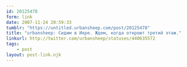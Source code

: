 ```yaml
---
id: 20125478
form: link
date: 2007-11-24 20:59:33
tumblr: "https://untitled.urbansheep.com/post/20125478"
title: "urbansheep: Сидим в Икре. Ждем, когда откроют третий этаж."
linkurl: http://twitter.com/urbansheep/statuses/440635572
tags:
    - post
layout: post-link.njk
---
```


